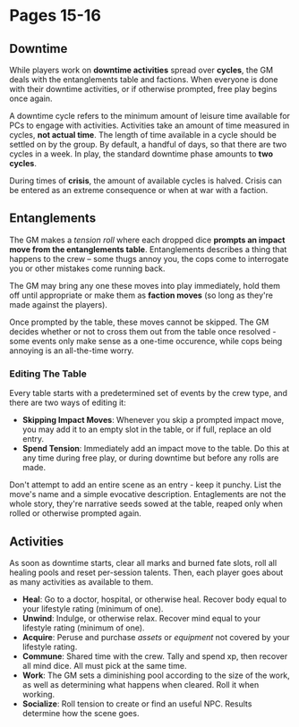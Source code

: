 # Pages 15-16

## Downtime

While players work on **downtime activities** spread over **cycles**, the GM deals with the entanglements table and factions. When everyone is done with their downtime activities, or if otherwise prompted, free play begins once again.

A downtime cycle refers to the minimum amount of leisure time available for PCs to engage with activities. Activities take an amount of time measured in cycles, **not actual time**. The length of time available in a cycle should be settled on by the group. By default, a handful of days, so that there are two cycles in a week. In play, the standard downtime phase amounts to **two cycles**.

During times of **crisis**, the amount of available cycles is halved. Crisis can be entered as an extreme consequence or when at war with a faction.

## Entanglements

The GM makes a _tension roll_ where each dropped dice **prompts an impact move from the entanglements table**. Entanglements describes a thing that happens to the crew – some thugs annoy you, the cops come to interrogate you or other mistakes come running back.

The GM may bring any one these moves into play immediately, hold them off until appropriate or make them as **faction moves** (so long as they're made against the players).

Once prompted by the table, these moves cannot be skipped. The GM decides whether or not to cross them out from the table once resolved - some events only make sense as a one-time occurence, while cops being annoying is an all-the-time worry.

### Editing The Table

Every table starts with a predetermined set of events by the crew type, and there are two ways of editing it:

- **Skipping Impact Moves**: Whenever you skip a prompted impact move, you may add it to an empty slot in the table, or if full, replace an old entry.
- **Spend Tension**: Immediately add an impact move to the table. Do this at any time during free play, or during downtime but before any rolls are made.

Don't attempt to add an entire scene as an entry - keep it punchy. List the move's name and a simple evocative description. Entaglements are not the whole story, they're narrative seeds sowed at the table, reaped only when rolled or otherwise prompted again.

## Activities

As soon as downtime starts, clear all marks and burned fate slots, roll all healing pools and reset per-session talents. Then, each player goes about as many activities as available to them.

- **Heal**: Go to a doctor, hospital, or otherwise heal. Recover body equal to your lifestyle rating (minimum of one).
- **Unwind**: Indulge, or otherwise relax. Recover mind equal to your lifestyle rating (minimum of one).
- **Acquire**: Peruse and purchase _assets_ or _equipment_ not covered by your lifestyle rating.
- **Commune**: Shared time with the crew. Tally and spend xp, then recover all mind dice. All must pick at the same time.
- **Work**: The GM sets a diminishing pool according to the size of the work, as well as determining what happens when cleared. Roll it when working.
- **Socialize**: Roll tension to create or find an useful NPC. Results determine how the scene goes.
